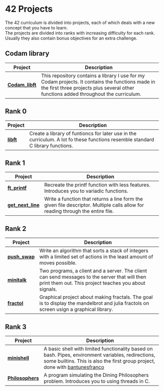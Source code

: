 # 42 Projects  

The 42 curriculum is divided into projects, each of which deals with a new concept that you have to learn.  
The projects are divided into ranks with increasing difficulty for each rank. Usually they also contain bonus objectives for an extra challenge.  

## Codam library

|Project|Description|
|-------|-----------|
|[**Codam_libft**](https://github.com/jmolenaa/Codam_libft)|This repository contains a library I use for my Codam projects. It contains the functions made in the first three projects plus several other functions added throughout the curriculum.|

## Rank 0

|Project|Description|
|-------|-----------|
|[**libft**](https://github.com/jmolenaa/libft)|Create a library of funtioncs for later use in the curriculum. A lot fo these functions resemble standard C library functions.|

## Rank 1

|Project|Description|
|-------|-----------|
|[**ft_printf**](https://github.com/jmolenaa/ft_printf)|Recreate the printf function with less features. Introduces you to variadic functions.|
|[**get_next_line**](https://github.com/jmolenaa/get_next_line)|Write a function that returns a line form the given file descriptor. Multiple calls allow for reading through the entire file.|

## Rank 2

|Project|Description|
|-------|-----------|
|[**push_swap**](https://github.com/jmolenaa/push_swap)|Write an algorithm that sorts a stack of integers with a limited set of actions in the least amount of moves possible.|
|[**minitalk**](https://github.com/jmolenaa/minitalk)|Two programs, a client and a server. The client can send messages to the server that will then print them out. This project teaches you about signals.|
|[**fractol**](https://github.com/jmolenaa/fractol)|Graphical project about making fractals. The goal is to display the mandelbrot and julia fractols on screen usign a graphical library.|


## Rank 3

|Project|Description|
|-------|-----------|
|[**minishell**](https://github.com/bantunesfranco/minishell)|A basic shell with limited functionality based on bash. Pipes, environment variables, redirections, some builtins. This is also the first group project, done with [bantunesfranco](https://github.com/bantunesfranco)|
|[**Philosophers**](https://github.com/jmolenaa/Philosophers)|A program simulating the Dining Philosophers problem. Introduces you to using threads in C.|
